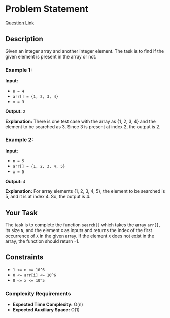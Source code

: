 # Problem Statement

[Question Link](https://practice.geeksforgeeks.org/problems/search-an-element-in-an-array-1587115621/1?page=1&sprint=ca8ae412173dbd8346c26a0295d098fd&sortBy=difficulty)

## Description

Given an integer array and another integer element. The task is to find if the given element is present in the array or not.

### Example 1:

**Input:**
- `n = 4`
- `arr[] = {1, 2, 3, 4}`
- `x = 3`

**Output:** `2`

**Explanation:** There is one test case with the array as {1, 2, 3, 4} and the element to be searched as 3. Since 3 is present at index 2, the output is 2.

### Example 2:

**Input:**
- `n = 5`
- `arr[] = {1, 2, 3, 4, 5}`
- `x = 5`

**Output:** `4`

**Explanation:** For array elements {1, 2, 3, 4, 5}, the element to be searched is 5, and it is at index 4. So, the output is 4.

## Your Task

The task is to complete the function `search()` which takes the array `arr[]`, its size `N`, and the element `X` as inputs and returns the index of the first occurrence of `X` in the given array. If the element `X` does not exist in the array, the function should return -1.

## Constraints

- `1 <= n <= 10^6`
- `0 <= arr[i] <= 10^6`
- `0 <= x <= 10^5`

### Complexity Requirements

- **Expected Time Complexity:** O(n)
- **Expected Auxiliary Space:** O(1)
